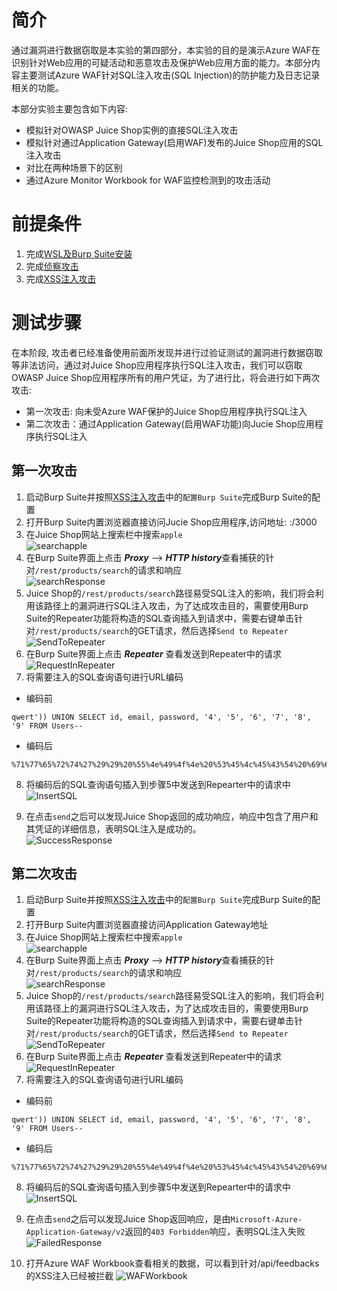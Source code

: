 # 简介  
通过漏洞进行数据窃取是本实验的第四部分，本实验的目的是演示Azure WAF在识别针对Web应用的可疑活动和恶意攻击及保护Web应用方面的能力。本部分内容主要测试Azure WAF针对SQL注入攻击(SQL Injection)的防护能力及日志记录相关的功能。

本部分实验主要包含如下内容:  
* 模拟针对OWASP Juice Shop实例的直接SQL注入攻击   
* 模拟针对通过Application Gateway(启用WAF)发布的Juice Shop应用的SQL注入攻击  
* 对比在两种场景下的区别  
* 通过Azure Monitor Workbook for WAF监控检测到的攻击活动    

# 前提条件   

1. 完成[WSL及Burp Suite安装](./Lab-Configure-WSL-Burpsuite.md)
2. 完成[侦察攻击](./Lab-Reconnaissance.md)    
3. 完成[XSS注入攻击](./Lab-Attack.md)

# 测试步骤   
在本阶段, 攻击者已经准备使用前面所发现并进行过验证测试的漏洞进行数据窃取等非法访问，通过对Juice Shop应用程序执行SQL注入攻击，我们可以窃取OWASP Juice Shop应用程序所有的用户凭证，为了进行比，将会进行如下两次攻击:   

* 第一次攻击: 向未受Azure WAF保护的Juice Shop应用程序执行SQL注入
* 第二次攻击：通过Application Gateway(启用WAF功能)向Jucie Shop应用程序执行SQL注入 

## 第一次攻击   
1. 启动Burp Suite并按照[XSS注入攻击](./Lab-Attack.md)中的`配置Burp Suite`完成Burp Suite的配置
2. 打开Burp Suite内置浏览器直接访问Jucie Shop应用程序,访问地址: <Container Instance IP>:/3000 
3. 在Juice Shop网站上搜索栏中搜索`apple`  
![searchapple](./images/BurpSuite/Burp-17-sql-applsearch.png)  
4. 在Burp Suite界面上点击 ***Proxy*** --> ***HTTP history***查看捕获的针对`/rest/products/search`的请求和响应    
![searchResponse](./images/BurpSuite/Burp-18-sql-applsearch-response.png)  
5. Juice Shop的`/rest/products/search`路径易受SQL注入的影响，我们将会利用该路径上的漏洞进行SQL注入攻击，为了达成攻击目的，需要使用Burp Suite的Repeater功能将构造的SQL查询插入到请求中，需要右键单击针对`/rest/products/search`的GET请求，然后选择`Send to Repeater`  
![SendToRepeater](./images/BurpSuite/Burp-19-sql-send-to%20repeter.png)  
6. 在Burp Suite界面上点击 ***Repeater*** 查看发送到Repeater中的请求  
![RequestInRepeater](./images/BurpSuite/Burp-20-sql-in-repeter.png)  
7. 将需要注入的SQL查询语句进行URL编码 
* 编码前   

```
qwert')) UNION SELECT id, email, password, '4', '5', '6', '7', '8', '9' FROM Users--
```

* 编码后  
```
%71%77%65%72%74%27%29%29%20%55%4e%49%4f%4e%20%53%45%4c%45%43%54%20%69%64%2c%20%65%6d%61%69%6c%2c%20%70%61%73%73%77%6f%72%64%2c%20%27%34%27%2c%20%27%35%27%2c%20%27%36%27%2c%20%27%37%27%2c%20%27%38%27%2c%20%27%39%27%20%46%52%4f%4d%20%55%73%65%72%73%2d%2d
```  
8. 将编码后的SQL查询语句插入到步骤5中发送到Repearter中的请求中 
![InsertSQL](./images/BurpSuite/Burp-21-sql-in-request.png)  

9. 在点击`send`之后可以发现Juice Shop返回的成功响应，响应中包含了用户和其凭证的详细信息，表明SQL注入是成功的。  
![SuccessResponse](./images/BurpSuite/Burp-22-sql-inject-success.png)  

## 第二次攻击
1. 启动Burp Suite并按照[XSS注入攻击](./Lab-Attack.md)中的`配置Burp Suite`完成Burp Suite的配置
2. 打开Burp Suite内置浏览器直接访问Application Gateway地址 
3. 在Juice Shop网站上搜索栏中搜索`apple`  
![searchapple](./images/BurpSuite/Burp-23-gw-applesearch.png)
4. 在Burp Suite界面上点击 ***Proxy*** --> ***HTTP history***查看捕获的针对`/rest/products/search`的请求和响应    
![searchResponse](./images/BurpSuite/Burp-24-applesearch-response.png)
5. Juice Shop的`/rest/products/search`路径易受SQL注入的影响，我们将会利用该路径上的漏洞进行SQL注入攻击，为了达成攻击目的，需要使用Burp Suite的Repeater功能将构造的SQL查询插入到请求中，需要右键单击针对`/rest/products/search`的GET请求，然后选择`Send to Repeater`  
![SendToRepeater](./images/BurpSuite/Burp-25-send-to-repeater.png)  
6. 在Burp Suite界面上点击 ***Repeater*** 查看发送到Repeater中的请求  
![RequestInRepeater](./images/BurpSuite/Burp-26-request-in-repeater.png)  
7. 将需要注入的SQL查询语句进行URL编码 
* 编码前   

```
qwert')) UNION SELECT id, email, password, '4', '5', '6', '7', '8', '9' FROM Users--
```

* 编码后  
```
%71%77%65%72%74%27%29%29%20%55%4e%49%4f%4e%20%53%45%4c%45%43%54%20%69%64%2c%20%65%6d%61%69%6c%2c%20%70%61%73%73%77%6f%72%64%2c%20%27%34%27%2c%20%27%35%27%2c%20%27%36%27%2c%20%27%37%27%2c%20%27%38%27%2c%20%27%39%27%20%46%52%4f%4d%20%55%73%65%72%73%2d%2d
```  
8. 将编码后的SQL查询语句插入到步骤5中发送到Repearter中的请求中 
![InsertSQL](./images/BurpSuite/Burp-27-repeater-change-request.png)  

9. 在点击`send`之后可以发现Juice Shop返回响应，是由`Microsoft-Azure-Application-Gateway/v2`返回的`403 Forbidden`响应，表明SQL注入失败
![FailedResponse](./images/BurpSuite/Burp-28-repeater-response.png)

10. 打开Azure WAF Workbook查看相关的数据，可以看到针对/api/feedbacks的XSS注入已经被拦截 
![WAFWorkbook](./images/BurpSuite/Burp-29-waf-workbook.png) 
